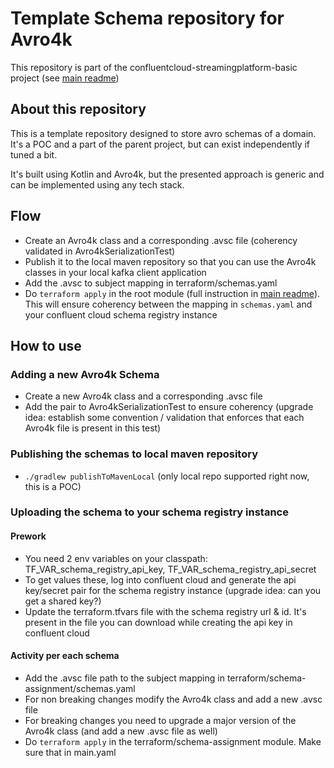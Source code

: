 # Template Schema repository for Avro4k
This repository is part of the confluentcloud-streamingplatform-basic project (see [main readme](../readme.md))

## About this repository
This is a template repository designed to store avro schemas of a domain. It's a POC and a part of the parent project, 
but can exist independently if tuned a bit.

It's built using Kotlin and Avro4k, but the presented approach is generic and can be implemented using any tech stack.

##  Flow
- Create an Avro4k class and a corresponding .avsc file (coherency validated in Avro4kSerializationTest)
- Publish it to the local maven repository so that you can use the Avro4k classes in your local kafka client application
- Add the .avsc to subject mapping in terraform/schemas.yaml
- Do `terraform apply` in the root module (full instruction in [main readme](../readme.md)). This will ensure coherency between 
the mapping in `schemas.yaml` and your confluent cloud schema registry instance

## How to use

### Adding a new Avro4k Schema
- Create a new Avro4k class and a corresponding .avsc file
- Add the pair to Avro4kSerializationTest to ensure coherency 
(upgrade idea: establish some convention / validation  that enforces that each Avro4k file is present in this test)

### Publishing the schemas to local maven repository
- `./gradlew publishToMavenLocal` (only local repo supported right now, this is a POC)

### Uploading the schema to your schema registry instance

#### Prework
- You need 2 env variables on your classpath:  TF_VAR_schema_registry_api_key, TF_VAR_schema_registry_api_secret
- To get values these, log into confluent cloud and generate the api key/secret pair for the  schema registry instance (upgrade idea: can you get a shared key?)
- Update the terraform.tfvars file with the schema registry url & id. It's present in the file you can download while creating the api key in confluent cloud

#### Activity per each schema
- Add the .avsc file path to the subject mapping in terraform/schema-assignment/schemas.yaml
- For non breaking changes modify the Avro4k class and add a new .avsc file
- For breaking changes you need to upgrade a major version of the Avro4k class (and add a new .avsc file as well)
- Do `terraform apply` in the terraform/schema-assignment module.
Make sure that in main.yaml 
